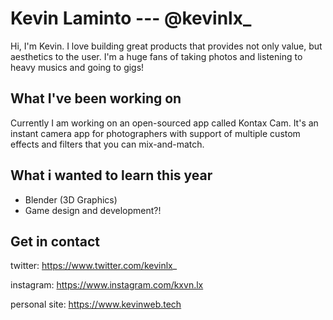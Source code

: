 # Kevin Laminto --- @kevinlx_

Hi, I'm Kevin. I love building great products that provides not only value, but aesthetics to the user.
I'm a huge fans of taking photos and listening to heavy musics and going to gigs!

## What I've been working on
Currently I am working on an open-sourced app called Kontax Cam. It's an instant camera app for photographers with support of multiple custom effects and filters that you can mix-and-match.

## What i wanted to learn this year
- Blender (3D Graphics)
- Game design and development?!

## Get in contact
twitter: https://www.twitter.com/kevinlx_

instagram: https://www.instagram.com/kxvn.lx

personal site: https://www.kevinweb.tech
